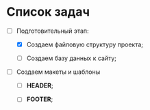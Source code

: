 Список задач 
============
- [ ] Подготовительный этап:
    - [X] Создаем файловую структуру проекта; 
    - [ ] Создаем базу данных к сайту;
    

- [ ] Создаем макеты и шаблоны
   - [ ] __HEADER__;
   - [ ] __FOOTER__;
 
